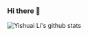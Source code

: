 ### Hi there 👋
![Yishuai Li's github stats](https://github-readme-stats.vercel.app/api?username=zhuwenxing&count_private=true&show_icons=true)

<!--
**zhuwenxing/zhuwenxing** is a ✨ _special_ ✨ repository because its `README.md` (this file) appears on your GitHub profile.

Here are some ideas to get you started:

- 🔭 I’m currently working on ...
- 🌱 I’m currently learning ...
- 👯 I’m looking to collaborate on ...
- 🤔 I’m looking for help with ...
- 💬 Ask me about ...
- 📫 How to reach me: ...
- 😄 Pronouns: ...
- ⚡ Fun fact: ...
-->

